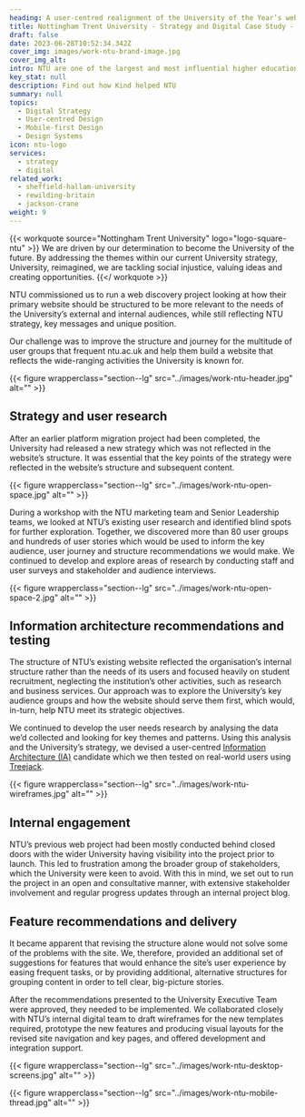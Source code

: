 ```yaml
---
heading: A user-centred realignment of the University of the Year’s website structure and functionality.
title: Nottingham Trent University - Strategy and Digital Case Study - Education
draft: false
date: 2023-06-28T10:52:34.342Z
cover_img: images/work-ntu-brand-image.jpg
cover_img_alt: 
intro: NTU are one of the largest and most influential higher education institutions in the UK and the second most sustainable university in the world. A university that opens its arms to all, they were the first to sign up to the Government’s social mobility pledge, demonstrating a commitment to improving the prospects of young people from disadvantaged backgrounds.
key_stat: null
description: Find out how Kind helped NTU
summary: null
topics:
  - Digital Strategy
  - User-centred Design
  - Mobile-first Design
  - Design Systems
icon: ntu-logo
services:
  - strategy
  - digital
related_work:
  - sheffield-hallam-university
  - rewilding-britain
  - jackson-crane
weight: 9
---
```


{{< workquote source="Nottingham Trent University" logo="logo-square-ntu" >}}
We are driven by our determination to become the University of the future. By addressing the themes within our current University strategy, University, reimagined, we are tackling social injustice, valuing ideas and creating opportunities.
{{</ workquote >}}

NTU commissioned us to run a web discovery project looking at how their primary website should be structured to be more relevant to the needs of the University’s external and internal audiences, while still reflecting NTU strategy, key messages and unique position.

Our challenge was to improve the structure and journey for the multitude of user groups that frequent ntu.ac.uk and help them build a website that reflects the wide-ranging activities the University is known for.

{{< figure wrapperclass="section--lg" src="../images/work-ntu-header.jpg" alt="" >}}

## Strategy and user research

After an earlier platform migration project had been completed, the University had released a new strategy which was not reflected in the website’s structure. It was essential that the key points of the strategy were reflected in the website’s structure and subsequent content.

{{< figure wrapperclass="section--lg" src="../images/work-ntu-open-space.jpg" alt="" >}}

During a workshop with the NTU marketing team and Senior Leadership teams, we looked at NTU’s existing user research and identified blind spots for further exploration. Together, we discovered more than 80 user groups and hundreds of user stories which would be used to inform the key audience, user journey and structure recommendations we would make. We continued to develop and explore areas of research by conducting staff and user surveys and stakeholder and audience interviews.

{{< figure wrapperclass="section--lg" src="../images/work-ntu-open-space-2.jpg" alt="" >}}


## Information architecture recommendations and testing

The structure of NTU’s existing website reflected the organisation’s internal structure rather than the needs of its users and focused heavily on student recruitment, neglecting the institution’s other activities, such as research and business services. Our approach was to explore the University’s key audience groups and how the website should serve them first, which would, in-turn, help NTU meet its strategic objectives.

We continued to develop the user needs research by analysing the data we’d collected and looking for key themes and patterns. Using this analysis and the University’s strategy, we devised a user-centred [Information Architecture (IA)](http://www.iainstitute.org/what-is-ia) candidate which we then tested on real-world users using [Treejack](https://www.optimalworkshop.com/treejack).

{{< figure wrapperclass="section--lg" src="../images/work-ntu-wireframes.jpg" alt="" >}}


## Internal engagement

NTU’s previous web project had been mostly conducted behind closed doors with the wider University having visibility into the project prior to launch. This led to frustration among the broader group of stakeholders, which the University were keen to avoid. With this in mind, we set out to run the project in an open and consultative manner, with extensive stakeholder involvement and regular progress updates through an internal project blog.



## Feature recommendations and delivery

It became apparent that revising the structure alone would not solve some of the problems with the site. We, therefore, provided an additional set of suggestions for features that would enhance the site’s user experience by easing frequent tasks, or by providing additional, alternative structures for grouping content in order to tell clear, big-picture stories.

After the recommendations presented to the University Executive Team were approved, they needed to be implemented. We collaborated closely with NTU’s internal digital team to draft wireframes for the new templates required, prototype the new features and producing visual layouts for the revised site navigation and key pages, and offered development and integration support.

{{< figure wrapperclass="section--lg" src="../images/work-ntu-desktop-screens.jpg" alt="" >}}

{{< figure wrapperclass="section--lg" src="../images/work-ntu-mobile-thread.jpg" alt="" >}}